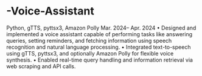 # -Voice-Assistant
Python, gTTS, pyttsx3, Amazon Polly
 Mar. 2024– Apr. 2024
 • Designed and implemented a voice assistant capable of performing tasks like answering queries, setting reminders,
 and fetching information using speech recognition and natural language processing.
 • Integrated text-to-speech using gTTS, pyttsx3, and optionally Amazon Polly for flexible voice synthesis.
 • Enabled real-time query handling and information retrieval via web scraping and API calls.
